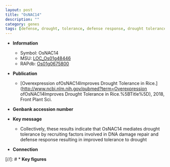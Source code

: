 ```yaml
---
layout: post
title: "OsNAC14"
description: ""
category: genes
tags: [defense, drought, tolerance, defense response, drought tolerance]
---
```


* **Information**  
    + Symbol: OsNAC14  
    + MSU: [LOC_Os01g48446](http://rice.uga.edu/cgi-bin/ORF_infopage.cgi?orf=LOC_Os01g48446)  
    + RAPdb: [Os01g0675800](http://rapdb.dna.affrc.go.jp/viewer/gbrowse_details/irgsp1?name=Os01g0675800)  

* **Publication**  
    + [Overexpression ofOsNAC14Improves Drought Tolerance in Rice.](http://www.ncbi.nlm.nih.gov/pubmed?term=Overexpression ofOsNAC14Improves Drought Tolerance in Rice.%5BTitle%5D), 2018, Front Plant Sci.

* **Genbank accession number**  

* **Key message**  
    + Collectively, these results indicate that OsNAC14 mediates drought tolerance by recruiting factors involved in DNA damage repair and defense response resulting in improved tolerance to drought

* **Connection**  

[//]: # * **Key figures**  


